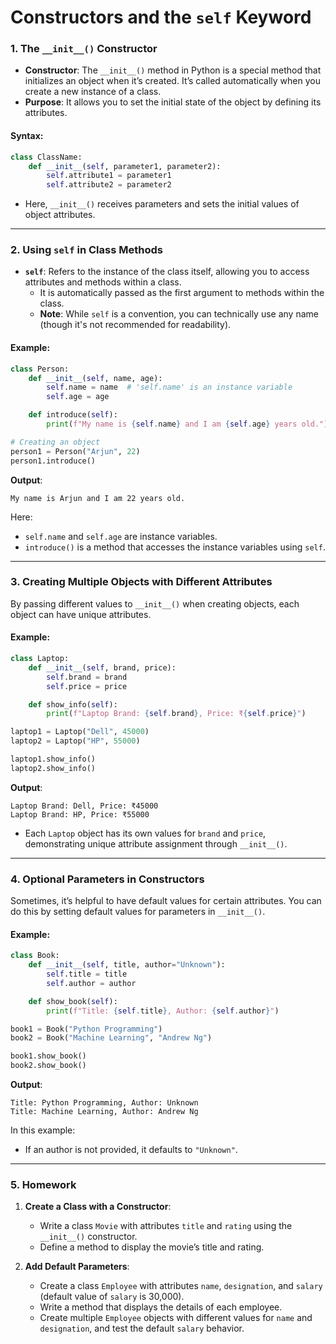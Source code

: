 # **Constructors and the `self` Keyword**

### **1. The `__init__()` Constructor**

- **Constructor**: The `__init__()` method in Python is a special method that initializes an object when it’s created. It’s called automatically when you create a new instance of a class.
- **Purpose**: It allows you to set the initial state of the object by defining its attributes.

#### **Syntax**:
```python
class ClassName:
    def __init__(self, parameter1, parameter2):
        self.attribute1 = parameter1
        self.attribute2 = parameter2
```

- Here, `__init__()` receives parameters and sets the initial values of object attributes.

---

### **2. Using `self` in Class Methods**

- **`self`**: Refers to the instance of the class itself, allowing you to access attributes and methods within a class.
  - It is automatically passed as the first argument to methods within the class.
  - **Note**: While `self` is a convention, you can technically use any name (though it's not recommended for readability).

#### **Example**:
```python
class Person:
    def __init__(self, name, age):
        self.name = name  # 'self.name' is an instance variable
        self.age = age

    def introduce(self):
        print(f"My name is {self.name} and I am {self.age} years old.")

# Creating an object
person1 = Person("Arjun", 22)
person1.introduce()
```

**Output**:
```
My name is Arjun and I am 22 years old.
```

Here:
- `self.name` and `self.age` are instance variables.
- `introduce()` is a method that accesses the instance variables using `self`.

---

### **3. Creating Multiple Objects with Different Attributes**

By passing different values to `__init__()` when creating objects, each object can have unique attributes.

#### **Example**:
```python
class Laptop:
    def __init__(self, brand, price):
        self.brand = brand
        self.price = price

    def show_info(self):
        print(f"Laptop Brand: {self.brand}, Price: ₹{self.price}")

laptop1 = Laptop("Dell", 45000)
laptop2 = Laptop("HP", 55000)

laptop1.show_info()
laptop2.show_info()
```

**Output**:
```
Laptop Brand: Dell, Price: ₹45000
Laptop Brand: HP, Price: ₹55000
```

- Each `Laptop` object has its own values for `brand` and `price`, demonstrating unique attribute assignment through `__init__()`.

---

### **4. Optional Parameters in Constructors**

Sometimes, it’s helpful to have default values for certain attributes. You can do this by setting default values for parameters in `__init__()`.

#### **Example**:
```python
class Book:
    def __init__(self, title, author="Unknown"):
        self.title = title
        self.author = author

    def show_book(self):
        print(f"Title: {self.title}, Author: {self.author}")

book1 = Book("Python Programming")
book2 = Book("Machine Learning", "Andrew Ng")

book1.show_book()
book2.show_book()
```

**Output**:
```
Title: Python Programming, Author: Unknown
Title: Machine Learning, Author: Andrew Ng
```

In this example:
- If an author is not provided, it defaults to `"Unknown"`.

---

### **5. Homework**

1. **Create a Class with a Constructor**:
   - Write a class `Movie` with attributes `title` and `rating` using the `__init__()` constructor.
   - Define a method to display the movie’s title and rating.

2. **Add Default Parameters**:
   - Create a class `Employee` with attributes `name`, `designation`, and `salary` (default value of `salary` is 30,000).
   - Write a method that displays the details of each employee.
   - Create multiple `Employee` objects with different values for `name` and `designation`, and test the default `salary` behavior.


